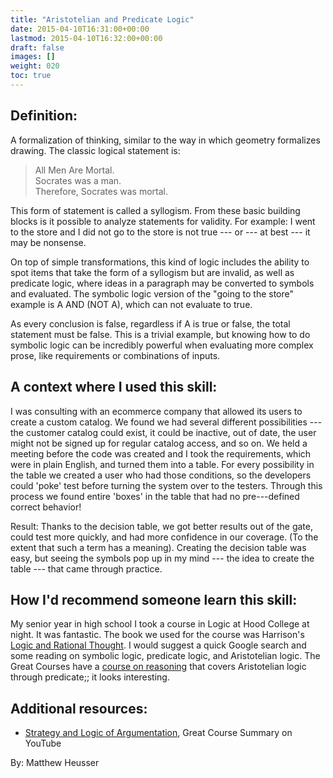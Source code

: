 ```yaml
---
title: "Aristotelian and Predicate Logic"
date: 2015-04-10T16:31:00+00:00
lastmod: 2015-04-10T16:32:00+00:00
draft: false
images: []
weight: 020
toc: true
---
```


## Definition:

A formalization of thinking, similar to the way in which geometry formalizes drawing.
The classic logical statement is:

> All Men Are Mortal.<br>
> Socrates was a man.<br>
> Therefore, Socrates was mortal.

This form of statement is called a syllogism.
From these basic building blocks is it possible to analyze statements for validity.
For example: I went to the store and I did not go to the store is not true --- or --- at best --- it may be nonsense.

On top of simple transformations, this kind of logic includes the ability to spot items that take the form of a syllogism but are invalid, as well as predicate logic, where ideas in a paragraph may be converted to symbols and evaluated.
The symbolic logic version of the "going to the store" example is A AND (NOT A), which can not evaluate to true.

As every conclusion is false, regardless if A is true or false, the total statement must be false.
This is a trivial example, but knowing how to do symbolic logic can be incredibly powerful when evaluating more complex prose, like requirements or combinations of inputs.


## A context where I used this skill:

I was consulting with an ecommerce company that allowed its users to create a custom catalog.
We found we had several different possibilities --- the customer catalog could exist, it could be inactive, out of date, the user might not be signed up for regular catalog access, and so on.
We held a meeting before the code was created and I took the requirements, which were in plain English, and turned them into a table.
For every possibility in the table we created a user who had those conditions, so the developers could 'poke' test before turning the system over to the testers.
Through this process we found entire 'boxes' in the table that had no pre---defined correct behavior!

Result: Thanks to the decision table, we got better results out of the gate, could test more quickly, and had more confidence in our coverage.
(To the extent that such a term has a meaning).
Creating the decision table was easy, but seeing the symbols pop up in my mind --- the idea to create the table --- that came through practice.

## How I'd recommend someone learn this skill:

My senior year in high school I took a course in Logic at Hood College at night.
It was fantastic.
The book we used for the course was Harrison's [Logic and Rational Thought](http://www.amazon.com/Logic-Rational-Thoughts-Frank-Harrison/dp/8189617230).
I would suggest a quick Google search and some reading on symbolic logic, predicate logic, and Aristotelian logic.
The Great Courses have a [course on reasoning](http://www.thegreatcourses.com/courses/tools-of-thinking-understanding-the-world-through-experience-and-reason.html?cid=4413) that covers Aristotelian logic through predicate;; it looks interesting.


## Additional resources:

* [Strategy and Logic of Argumentation](https://www.youtube.com/watch?v=pQQn66_Vtc4), Great Course Summary on YouTube



By: Matthew Heusser


